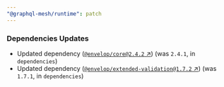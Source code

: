 ```yaml
---
"@graphql-mesh/runtime": patch
---
```


### Dependencies Updates

- Updated dependency ([`@envelop/core@2.4.2` ↗︎](https://www.npmjs.com/package/@envelop/core/v/2.4.2)) (was `2.4.1`, in `dependencies`)
- Updated dependency ([`@envelop/extended-validation@1.7.2` ↗︎](https://www.npmjs.com/package/@envelop/extended-validation/v/1.7.2)) (was `1.7.1`, in `dependencies`)
